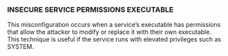 ### **INSECURE SERVICE PERMISSIONS EXECUTABLE**

This misconfiguration occurs when a service’s executable has permissions that allow the attacker to modify or replace it with their own executable. This technique is useful if the service runs with elevated privileges such as SYSTEM.